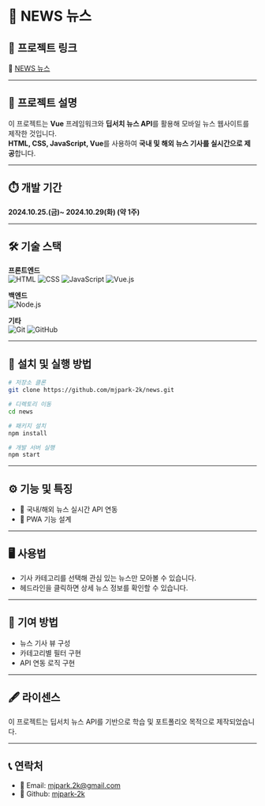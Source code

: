 # 📰 NEWS 뉴스

## 🌱 프로젝트 링크  
🔗 [ NEWS 뉴스 ](https://github.com/mjpark-2k/news.git)

---

## 📄 프로젝트 설명  
이 프로젝트는 **Vue** 프레임워크와 **딥서치 뉴스 API**를 활용해 모바일 뉴스 웹사이트를 제작한 것입니다.  
**HTML, CSS, JavaScript, Vue**를 사용하여 **국내 및 해외 뉴스 기사를 실시간으로 제공**합니다.  

---

## ⏱️ 개발 기간
**2024.10.25.(금)~ 2024.10.29(화) (약 1주)**

---

## 🛠️ 기술 스택
**프론트엔드**  
![HTML](https://img.shields.io/badge/HTML-E34F26?style=flat&logo=html5&logoColor=white)
![CSS](https://img.shields.io/badge/CSS-1572B6?style=flat&logo=css3&logoColor=white)
![JavaScript](https://img.shields.io/badge/JavaScript-F7DF1E?style=flat&logo=javascript&logoColor=black)
![Vue.js](https://img.shields.io/badge/Vue.js-4FC08D?style=flat&logo=vue.js&logoColor=white)

**백엔드**  
![Node.js](https://img.shields.io/badge/Node.js-339933?style=flat&logo=nodedotjs&logoColor=white)

**기타**  
![Git](https://img.shields.io/badge/Git-F05032?style=flat&logo=git&logoColor=white)
![GitHub](https://img.shields.io/badge/GitHub-181717?style=flat&logo=github&logoColor=white)

---

## 💾 설치 및 실행 방법

```bash
# 저장소 클론
git clone https://github.com/mjpark-2k/news.git

# 디렉토리 이동
cd news

# 패키지 설치
npm install

# 개발 서버 실행
npm start
```

---

## ⚙️ 기능 및 특징
- 📰 국내/해외 뉴스 실시간 API 연동  
- 🧭 PWA 기능 설계  

---

## 🖥️ 사용법
- 기사 카테고리를 선택해 관심 있는 뉴스만 모아볼 수 있습니다.  
- 헤드라인을 클릭하면 상세 뉴스 정보를 확인할 수 있습니다.

---

## 🔬 기여 방법
- 뉴스 기사 뷰 구성  
- 카테고리별 필터 구현  
- API 연동 로직 구현  

---

## 🖋️ 라이센스
이 프로젝트는 딥서치 뉴스 API를 기반으로 학습 및 포트폴리오 목적으로 제작되었습니다.

---

## 📞 연락처
- 📧 Email: mjpark.2k@gmail.com
- 📒 Github: [ mjpark-2k ](https://github.com/mjpark-2k)
